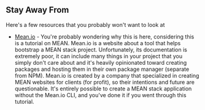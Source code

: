 ##  Stay Away From

Here's a few resources that you probably won't want to look at

* [Mean.io](http://mean.io/#!/) - You're probably wondering why this is here, considering this is a tutorial on MEAN. 
Mean.io is a website about a tool that helps bootstrap a MEAN stack project. Unfortunately, its documentation is extremely poor, it can 
include many things in your project that you simply don't care about and it's heavily opinionated toward creating packages and hosting them in 
their own package manager (separate from NPM). Mean.io is created by a company that specialized in creating MEAN websites for clients (for profit), 
so their intentions and future are questionable. It's entirely possible to create a MEAN stack application without the Mean.io CLI, and you've done it if you went through this tutorial. 

